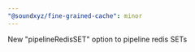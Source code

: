 ```yaml
---
"@soundxyz/fine-grained-cache": minor
---
```


New "pipelineRedisSET" option to pipeline redis SETs

